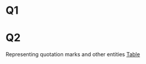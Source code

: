 # Q1

# Q2
Representing quotation marks and other entities [Table](/Notes%20and%20solutions/GA%20and%20PA%20solutions/resources/html_entities.md)
